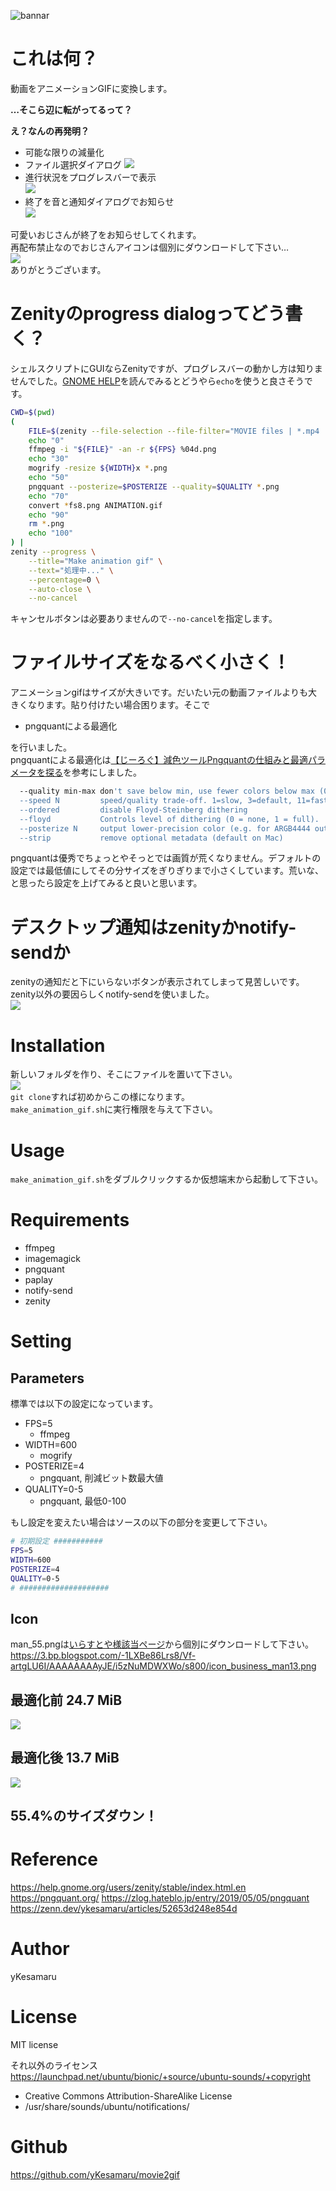 ![bannar](https://raw.githubusercontent.com/yKesamaru/movie2gif/master/other/bannar.png)
# これは何？
動画をアニメーションGIFに変換します。  
  
**…そこら辺に転がってるって？**  
  
**え？なんの再発明？**  
- 可能な限りの減量化
- ファイル選択ダイアログ
![](https://raw.githubusercontent.com/yKesamaru/movie2gif/master/other/select.png)
- 進行状況をプログレスバーで表示  
![](https://raw.githubusercontent.com/yKesamaru/movie2gif/master/other/progress_bar.png)  
- 終了を音と通知ダイアログでお知らせ  
![](https://raw.githubusercontent.com/yKesamaru/movie2gif/master/other/dialog.png)  
  
可愛いおじさんが終了をお知らせしてくれます。  
再配布禁止なのでおじさんアイコンは個別にダウンロードして下さい…  
![](https://raw.githubusercontent.com/yKesamaru/movie2gif/master/other/yurusu.jpg)  
ありがとうございます。
# Zenityのprogress dialogってどう書く？
シェルスクリプトにGUIならZenityですが、プログレスバーの動かし方は知りませんでした。[GNOME HELP](https://help.gnome.org/users/zenity/stable/progress.html.en)を読んでみるとどうやら`echo`を使うと良さそうです。  

```bash
CWD=$(pwd)
(
    FILE=$(zenity --file-selection --file-filter="MOVIE files | *.mp4 | *.avi | *.oga" --title="Select a MOVIE file" --filename="${CWD}/")
    echo "0"
    ffmpeg -i "${FILE}" -an -r ${FPS} %04d.png
    echo "30"
    mogrify -resize ${WIDTH}x *.png
    echo "50"
    pngquant --posterize=$POSTERIZE --quality=$QUALITY *.png
    echo "70"
    convert *fs8.png ANIMATION.gif
    echo "90"
    rm *.png
    echo "100"
) | 
zenity --progress \
    --title="Make animation gif" \
    --text="処理中..." \
    --percentage=0 \
    --auto-close \
    --no-cancel
```
キャンセルボタンは必要ありませんので`--no-cancel`を指定します。  
# ファイルサイズをなるべく小さく！
アニメーションgifはサイズが大きいです。だいたい元の動画ファイルよりも大きくなります。貼り付けたい場合困ります。そこで
- pngquantによる最適化  
  
を行いました。  
pngquantによる最適化は[【じーろぐ】減色ツールPngquantの仕組みと最適パラメータを探る](https://zlog.hateblo.jp/entry/2019/05/05/pngquant)を参考にしました。  
```bash
  --quality min-max don't save below min, use fewer colors below max (0-100)
  --speed N         speed/quality trade-off. 1=slow, 3=default, 11=fast & rough
  --ordered         disable Floyd-Steinberg dithering
  --floyd           Controls level of dithering (0 = none, 1 = full).
  --posterize N     output lower-precision color (e.g. for ARGB4444 output)
  --strip           remove optional metadata (default on Mac)
```
pngquantは優秀でちょっとやそっとでは画質が荒くなりません。デフォルトの設定では最低値にしてその分サイズをぎりぎりまで小さくしています。荒いな、と思ったら設定を上げてみると良いと思います。  
# デスクトップ通知はzenityかnotify-sendか
zenityの通知だと下にいらないボタンが表示されてしまって見苦しいです。zenity以外の要因らしくnotify-sendを使いました。  
![](https://raw.githubusercontent.com/yKesamaru/movie2gif/master/other/notify-send.png)
# Installation
新しいフォルダを作り、そこにファイルを置いて下さい。  
![](https://raw.githubusercontent.com/yKesamaru/movie2gif/master/other/dir.png)  
`git clone`すれば初めからこの様になります。  
`make_animation_gif.sh`に実行権限を与えて下さい。
# Usage
`make_animation_gif.sh`をダブルクリックするか仮想端末から起動して下さい。
# Requirements
- ffmpeg
- imagemagick
- pngquant
- paplay
- notify-send
- zenity
# Setting
## Parameters
標準では以下の設定になっています。
- FPS=5
  - ffmpeg
- WIDTH=600
  - mogrify
- POSTERIZE=4
  - pngquant, 削減ビット数最大値
- QUALITY=0-5
  - pngquant, 最低0-100  
  
もし設定を変えたい場合はソースの以下の部分を変更して下さい。  
```bash
# 初期設定 ###########
FPS=5
WIDTH=600
POSTERIZE=4
QUALITY=0-5
# ####################
```
## Icon
man_55.pngは[いらすとや様該当ページ](https://3.bp.blogspot.com/-1LXBe86Lrs8/Vf-artgLU6I/AAAAAAAAyJE/i5zNuMDWXWo/s800/icon_business_man13.png)から個別にダウンロードして下さい。  
https://3.bp.blogspot.com/-1LXBe86Lrs8/Vf-artgLU6I/AAAAAAAAyJE/i5zNuMDWXWo/s800/icon_business_man13.png  
## 最適化前 24.7 MiB
![](https://raw.githubusercontent.com/yKesamaru/movie2gif/master/other/最適化なし.gif)
## 最適化後 13.7 MiB
![](https://raw.githubusercontent.com/yKesamaru/movie2gif/master/other/最適化あり.gif)
## 55.4%のサイズダウン！
# Reference
https://help.gnome.org/users/zenity/stable/index.html.en
https://pngquant.org/
https://zlog.hateblo.jp/entry/2019/05/05/pngquant
https://zenn.dev/ykesamaru/articles/52653d248e854d
# Author
yKesamaru
# License
MIT license  
  
それ以外のライセンス  
https://launchpad.net/ubuntu/bionic/+source/ubuntu-sounds/+copyright
  - Creative Commons Attribution-ShareAlike License
  - /usr/share/sounds/ubuntu/notifications/  
# Github
https://github.com/yKesamaru/movie2gif